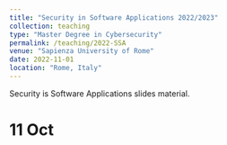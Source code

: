 ```yaml
---
title: "Security in Software Applications 2022/2023"
collection: teaching
type: "Master Degree in Cybersecurity"
permalink: /teaching/2022-SSA
venue: "Sapienza University of Rome"
date: 2022-11-01
location: "Rome, Italy"
---
```


Security is Software Applications slides material.

11 Oct
======
